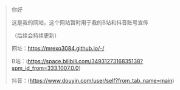 > 你好
>
> 这是我的网站，这个网站暂时用于我的B站和抖音账号宣传
>
> （后续会持续更新）
>
> 网址：https://mrexo3084.github.io/-/
>
> B站：(https://space.bilibili.com/3493127316835138?spm_id_from=333.1007.0.0)
>
> 抖音：(https://www.douyin.com/user/self?from_tab_name=main)
